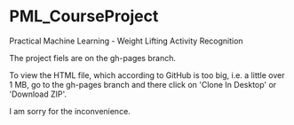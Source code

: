 # PML_CourseProject
Practical Machine Learning - Weight Lifting Activity Recognition

The project fiels are on the gh-pages branch.

To view the HTML file, which according to GitHub is too big, i.e. a little over 1 MB, go to the gh-pages branch and there click on 'Clone In Desktop' or 'Download ZIP'.

I am sorry for the inconvenience.

